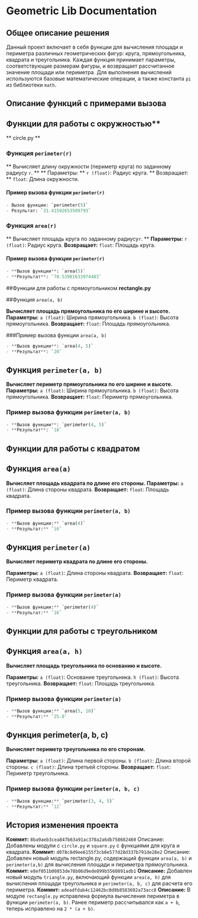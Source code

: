 # **Geometric Lib Documentation** 
## **Общее описание решения**
Данный проект включает в себя функции для вычисления площади и периметра различных геометрических фигур: круга, прямоугольника, квадрата и треугольника. Каждая функция принимает параметры, соответствующие размерам фигуры, и возвращает рассчитанное значение площади или периметра. Для выполнения вычислений используются базовые математические операции, а также константа `pi` из библиотеки `math`.

## Описание функций с примерами вызова

## Функции для работы с окружностью**
** circle.py **

### Функция `perimeter(r)`

** Вычисляет длину окружности (периметр круга) по заданному радиусу `r`. **
** Параметры: **
`r (float)`: Радиус круга.
** Возвращает: **
`float`: Длина окружности.

#### Пример вызова функции `perimeter(r)`
```python
- Вызов функции: `perimeter(5)`
- Результат: `31.41592653589793`
```

    
### Функция `area(r)`

** Вычисляет площадь круга по заданному радиусу`r`. **
**Параметры:**
`r (float)`: Радиус круга.
**Возвращает:**
`float`: Площадь круга.

#### Пример вызова функции `perimeter(r)`
```python
- **Вызов функции**: `area(5)`
- **Результат**: `78.53981633974483`
```

##Функции для работы с прямоугольником
**rectangle.py**

##Функция `area(a, b)`

**Вычисляет площадь прямоугольника по его ширине и высоте.**
**Параметры:**
`a (float)`: Ширина прямоугольника.
`b (float)`: Высота прямоугольника.
**Возвращает:**
`float`: Площадь прямоугольника.

###Пример вызова функции `area(a, b)`
```python
- **Вызов функции**: `area(4, 5)`
- **Результат**: `20`
```

## Функция `perimeter(a, b)`

**Вычисляет периметр прямоугольника по его ширине и высоте.**
**Параметры:**
`a (float)`: Ширина прямоугольника.
`b (float)`: Высота прямоугольника.
**Возвращает:**
`float`: Периметр прямоугольника.

### Пример вызова функции `perimeter(a, b)`
```python
- **Вызов функции**: `perimeter(4, 5)`
- **Результат**: `18`
```

## **Функции для работы с квадратом**

## Функция `area(a)`

**Вычисляет площадь квадрата по длине его стороны.**
**Параметры:**
`a (float)`: Длина стороны квадрата.
**Возвращает:**
`float`: Площадь квадрата.

### Пример вызова функции `perimeter(a, b)`
```python
- **Вызов функции:** `area(4)`
- **Результат:** `16`
```

## Функция `perimeter(a)`

**Вычисляет периметр квадрата по длине его стороны.**

**Параметры:**
`a (float)`: Длина стороны квадрата.
**Возвращает:**
`float`: Периметр квадрата.
### Пример вызова функции `perimeter(a)`
```python
- **Вызов функции:** `perimeter(4)`
- **Результат:** `16`
```

## **Функции для работы с треугольником**
## Функция `area(a, h)`

**Вычисляет площадь треугольника по основанию и высоте.**

**Параметры:**
`a (float)`: Основание треугольника.
`h (float)`: Высота треугольника.
**Возвращает:**
`float`: Площадь треугольника.
### Пример вызова функции `perimeter(a)`
```python
- **Вызов функции:** `area(5, 10)`
- **Результат:** `25.0`
```

## Функция perimeter(a, b, c)

**Вычисляет периметр треугольника по его сторонам.**

**Параметры:**
`a (float)`: Длина первой стороны.
`b (float)`: Длина второй стороны.
`c (float)`: Длина третьей стороны.
**Возвращает:**
`float`: Периметр треугольника.
### Пример вызова функции `perimeter(a, b, c)`
```python
- **Вызов функции:** `perimeter(3, 4, 5)`
- **Результат:** `12`
```

## История изменения проекта
**Коммит:** `8ba9aeb3cea847b63a91ac378a2a6db758682460`
Описание: Добавлены модули c `circle.py` и `square.py` с функциями для круга и квадрата.
**Коммит:** `d078c8d9ee6155f3cb0e577d28d337b791de28e2`
Описание: Добавлен новый модуль rectangle.py, содержащий функции `area(a, b)` и `perimeter(a,b)` для вычисления площади и периметра прямоугольника.
**Коммит:** `e8ef051b00853de78b06d9ede099b5560891adb1`
**Описание:** Добавлен новый модуль `triangle.py`, включающий функции `area(a, h)` для вычисления площади треугольника и `perimeter(a, b, c)` для расчета его периметра.
**Коммит:**  `adeadfdab4c12462bc0d8b8583692a73acc8`
**Описание:** В модуле `rectangle.py` исправлена формула вычисления периметра в функции `perimeter(a, b)`. Ранее периметр рассчитывался как `a + b`, теперь исправлено на `2 * (a + b)`.
